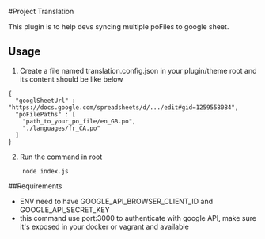#Project Translation

This plugin is to help devs syncing multiple poFiles to google sheet.

## Usage
1. Create a file named translation.config.json in your plugin/theme root and its content should be like below
```
{
  "googlSheetUrl" : "https://docs.google.com/spreadsheets/d/.../edit#gid=1259558084",
  "poFilePaths" : [
    "path_to_your_po_file/en_GB.po",
    "./languages/fr_CA.po"
  ]
}
```

2. Run the command in root
```
    node index.js
```

##Requirements
- ENV need to have GOOGLE_API_BROWSER_CLIENT_ID and GOOGLE_API_SECRET_KEY 
- this command use port:3000 to authenticate with google API, make sure it's exposed in your docker or vagrant and available